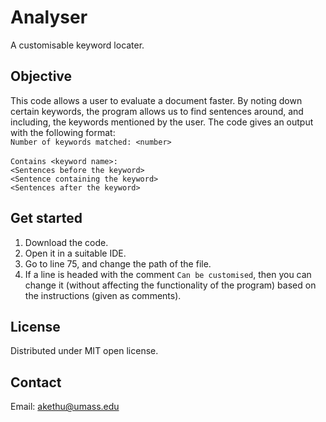 # Analyser

A customisable keyword locater.

## Objective

This code allows a user to evaluate a document faster. By  noting down certain keywords, the program allows us to find sentences around, and including, the keywords mentioned by the user. The code gives an output with the following format:<br>
`Number of keywords matched: <number>`<br><br>
`Contains <keyword name>:`<br>
`<Sentences before the keyword>`<br>
`<Sentence containing the keyword>`<br>
`<Sentences after the keyword>`<br>

## Get started

1. Download the code.
2. Open it in a suitable IDE.
3. Go to line 75, and change the path of the file.
4. If a line is headed with the comment `Can be customised`, then you can change it (without affecting the functionality of the program) based on the instructions (given as comments).

## License

Distributed under MIT open license.

## Contact

Email: akethu@umass.edu
